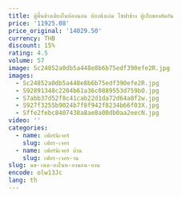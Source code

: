 ```yaml
---
title: ตู้พื้นข้างเตียงในห้องนอน ห้องนั่งเล่น โซฟาข้าง ตู้เก็บของตัดกัน
price: '11925.08'
price_original: '14029.50'
currency: THB
discount: 15%
rating: 4.5
volume: 57
image: Sc24852a0db5a448e8b6b75edf390efe2R.jpg
images:
  - Sc24852a0db5a448e8b6b75edf390efe2R.jpg
  - S92891348c2204b61a36c0889553d759bO.jpg
  - S7abb37d52f8c41cab22d1da72d64a8f2w.jpg
  - S927f3255b9024b7f8f942f8234b66f03X.jpg
  - Sffe2febc8407438a8ae8a00db0aa2eecN.jpg
video: ''
categories:
  - name: เฟอร์นิเจอร์
    slug: เฟอร-เจอร
  - name: เฟอร์นิเจอร์ บ้าน
    slug: เฟอร-เจอร-าน
slug: นข-างเต-ยงในห-องนอน-องน
encode: olw13Jc
lang: th
---
```

  